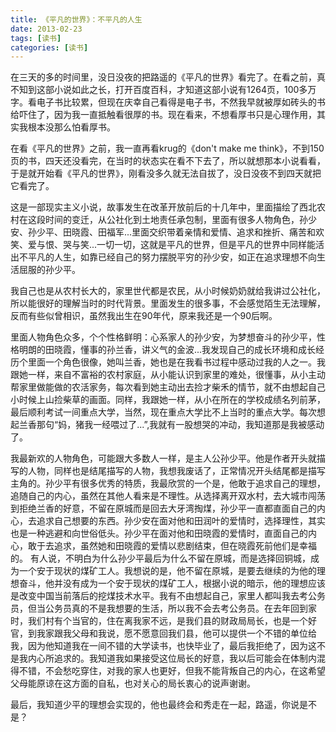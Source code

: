 ```yaml
---
title: 《平凡的世界》：不平凡的人生
date: 2013-02-23
tags: [读书]
categories: [读书]
---
```


在三天的多的时间里，没日没夜的把路遥的《平凡的世界》看完了。在看之前，真不知到这部小说如此之长，打开百度百科，才知道这部小说有1264页，100多万字。看电子书比较累，但现在庆幸自己看得是电子书，不然我早就被厚如砖头的书给吓住了，因为我一直抵触看很厚的书。现在看来，不想看厚书只是心理作用，其实我根本没那么怕看厚书。
<!-- more -->

在看《平凡的世界》之前，我一直再看krug的《don't make me think》，不到150页的书，四天还没看完，在当时的状态实在看不下去了，所以就想那本小说看看，于是就开始看《平凡的世界》，刚看没多久就无法自拔了，没日没夜不到四天就把它看完了。

这是一部现实主义小说，故事发生在改革开放前后的十几年中，里面描绘了西北农村在这段时间的变迁，从公社化到土地责任承包制，里面有很多人物角色，孙少安、孙少平、田晓霞、田福军...里面交织带着亲情和爱情、追求和挫折、痛苦和欢笑、爱与恨、哭与笑...一切一切，这就是平凡的世界，但是平凡的世界中同样能活出不平凡的人生，如靠已经自己的努力摆脱平穷的孙少安，如正在追求理想不向生活屈服的孙少平。

我自己也是从农村长大的，家里世代都是农民，从小时候奶奶就给我讲过公社化，所以能很好的理解当时的时代背景。里面发生的很多事，不会感觉陌生无法理解，反而有些似曾相识，虽然我出生在90年代，原来我还是一个90后啊。

里面人物角色众多，个个性格鲜明：心系家人的孙少安，为梦想奋斗的孙少平，性格明朗的田晓霞，懂事的孙兰香，讲义气的金波...我发现自己的成长环境和成长经历个里面一个角色很像，她叫兰香，她也是在我看书过程中感动过我的人之一。我跟她一样，来自不富裕的农村家庭，从小能认识到家里的难处，很懂事，从小主动帮家里做能做的农活家务，每次看到她主动出去捡才柴禾的情节，就不由想起自己小时候上山捡柴草的画面。同样，我跟她一样，从小在所在的学校成绩名列前茅，最后顺利考试一间重点大学，当然，现在重点大学比不上当时的重点大学。每次想起兰香那句“妈，猪我一经喂过了...”,我就有一股想哭的冲动，我知道那是我被感动了。

我最新欢的人物角色，可能跟大多数人一样，是主人公孙少平。他是作者开头就描写的人物，同样也是结尾描写的人物，我想我废话了，正常情况开头结尾都是描写主角的。孙少平有很多优秀的特质，我最欣赏的一个是，他敢于追求自己的理想，追随自己的内心，虽然在其他人看来是不理性。从选择离开双水村，去大城市闯荡到拒绝兰香的好意，不留在原城而是回去大牙湾掏煤，孙少平一直都直面自己的内心，去追求自己想要的东西。孙少安在面对他和田润叶的爱情时，选择理性，其实也是一种逃避和向世俗低头。孙少平在面对他和田晓霞的爱情时，直面自己的内心，敢于去追求，虽然她和田晓霞的爱情以悲剧结束，但在晓霞死前他们是幸福的。
有人说，不明白为什么孙少平最后为什么不留在原城，而是选择回铜城，成为一个安于现状的煤矿工人。我想说的是，他不留在原城，是要去继续的为他的理想奋斗，他并没有成为一个安于现状的煤矿工人，根据小说的暗示，他的理想应该是改变中国当前落后的挖煤技术水平。我有不由想起自己，家里人都叫我去考公务员，但当公务员真的不是我想要的生活，所以我不会去考公务员。在去年回到家时，我们村有个当官的，住在离我家不远，是我们县的财政局局长，也是一个好官，到我家跟我父母和我说，愿不愿意回我们县，他可以提供一个不错的单位给我，因为他知道我在一间不错的大学读书，也快毕业了，最后我拒绝了，因为这不是我内心所追求的。我知道我如果接受这位局长的好意，我以后可能会在体制内混得不错，不会愁吃穿住，对我的家人也更好，但我不能背叛自己的内心，在这希望父母能原谅在这方面的自私，也对关心的局长衷心的说声谢谢。

最后，我知道少平的理想会实现的，他也最终会和秀走在一起，路遥，你说是不是？
